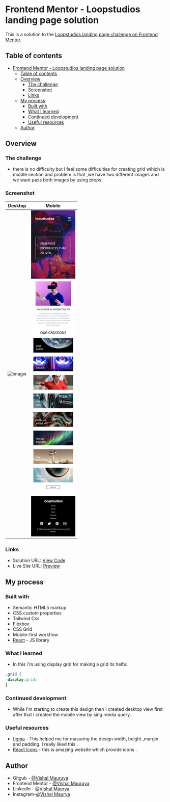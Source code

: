 # Frontend Mentor - Loopstudios landing page solution

This is a solution to the [Loopstudios landing page challenge on Frontend Mentor](https://www.frontendmentor.io/challenges/loopstudios-landing-page-N88J5Onjw).

## Table of contents

- [Frontend Mentor - Loopstudios landing page solution](#frontend-mentor---loopstudios-landing-page-solution)
  - [Table of contents](#table-of-contents)
  - [Overview](#overview)
    - [The challenge](#the-challenge)
    - [Screenshot](#screenshot)
    - [Links](#links)
  - [My process](#my-process)
    - [Built with](#built-with)
    - [What I learned](#what-i-learned)
    - [Continued development](#continued-development)
    - [Useful resources](#useful-resources)
  - [Author](#author)


## Overview

### The challenge

- there is no difficulty but I feel some difficulties for creating grid wihich is middle section and problem is that ,we have two different  images  and we want pass both images by using  props.


### Screenshot

| Desktop                                                                       | Mobile                                                                        |
| ----------------------------------------------------------------------------- | ----------------------------------------------------------------------------- |
| ![imagw](./public/desktop.png) | ![image](./public/mobile.png) |



### Links

- Solution URL: [View Code](https://github.com/VishalMauryastp/loopstudios-landing-page-main)
- Live Site URL: [Preview](https://vishalmauryastp.github.io/loopstudios-landing-page-main/)

## My process

### Built with

- Semantic HTML5 markup
- CSS custom properties
- Tailwind Css
- Flexbox
- CSS Grid
- Mobile-first workflow
- [React](https://reactjs.org/) - JS library



### What I learned

- In this i'm using display grid for making a grid its helful.
```css
.grid {
 display:grid;
}
```


### Continued development

- While I'm starting to create this design then I created desktop view first after that I created the mobile view by sing media query.




### Useful resources

- [figma](https://www.figma.com) - This helped me for masuring the design width, height ,margin and padding. I really liked this .
- [React Icons](https://react-icons.github.io/react-icons) - this is amazing website which provide icons .


## Author
- Gitgub - [@Vishal Mauruya](https://github.com/VishalMauryastp)
- Frontend Mentor - [@Vishal Mauruya](https://www.frontendmentor.io/profile/VishalMauryastp)
- LinkedIn - [@Vishal Maurya](https://www.linkedin.com/in/in-vishalmaurya/)
- Instagram-[@Vishal Maurya](https://www.instagram.com/VishalMauryastp)

